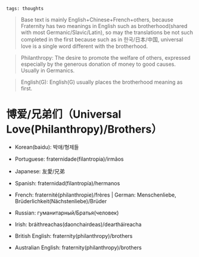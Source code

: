 ```
tags: thoughts
```

> Base text is mainly English+Chinese+French+others, because Fraternity has two meanings in English such as brotherhood(shared with most Germanic/Slavic/Latin), so may the translations be not such completed in the first because such as in 한국/日本/中国, universal love is a single word different with the brotherhood.

> Philanthropy: The desire to promote the welfare of others, expressed especially by the generous donation of money to good causes. Usually in Germanics.

> English(G): English(G) usually places the brotherhood meaning as first.

# 博爱/兄弟们（Universal Love(Philanthropy)/Brothers）

- Korean(baidu): 박애/형제들

- Portuguese: fraternidade(filantropia)/irmãos

- Japanese: 友愛/兄弟

- Spanish: fraternidad(filantropía)/hermanos

- French: fraternité(philanthropie)/frères | German: Menschenliebe, Brüderlichkeit(Nächstenliebe)/Brüder

- Russian: гуманитарный/Братья(человек)

- Irish: bráithreachas(daonchairdeas)/deartháireacha

- British English: fraternity(philanthropy)/brothers

- Australian English: fraternity(philanthropy)/brothers
